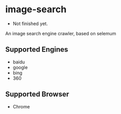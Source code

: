 image-search
======

- Not finished yet.

An image search engine crawler, based on selemum

## Supported Engines
- baidu
- google
- bing
- 360

## Supported Browser
- Chrome
